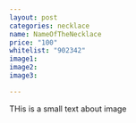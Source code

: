 ```yaml
---
layout: post
categories: necklace
name: NameOfTheNecklace
price: "100"
whitelist: "902342"
image1: 
image2: 
image3: 

---
```

THis is a small text about image